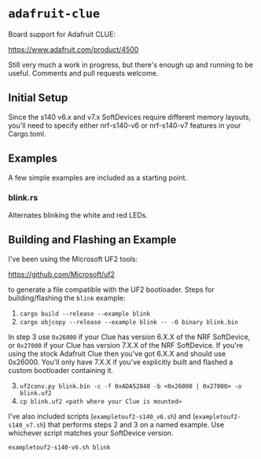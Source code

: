 # `adafruit-clue`
Board support for Adafruit CLUE:

https://www.adafruit.com/product/4500

Still very much a work in progress, but there's enough up and running
to be useful. Comments and pull requests welcome.

## Initial Setup
Since the s140 v6.x and v7.x SoftDevices require different memory layouts,
you'll need to specify either nrf-s140-v6 or nrf-s140-v7 features in your
Cargo.toml.

## Examples
A few simple examples are included as a starting point.

### blink.rs
Alternates blinking the white and red LEDs.

## Building and Flashing an Example

I've been using the Microsoft UF2 tools:

https://github.com/Microsoft/uf2

to generate a file compatible with the UF2 bootloader.
Steps for building/flashing the ```blink``` example:

1. ```cargo build --release --example blink```
2. ```cargo objcopy --release --example blink -- -O binary blink.bin```

In step 3 use ```0x26000``` if your Clue has version 6.X.X of the NRF
SoftDevice, or ```0x27000``` if your Clue has version 7.X.X of the NRF
SoftDevice. If you're using the stock Adafruit Clue then you've got 6.X.X
and should use 0x26000. You'll only have 7.X.X if you've explicitly built
and flashed a custom bootloader containing it.

3. ```uf2conv.py blink.bin -c -f 0xADA52840 -b <0x26000 | 0x27000> -o blink.uf2```
4. ```cp blink.uf2 <path where your Clue is mounted>```

I've also included scripts (```exampletouf2-s140_v6.sh```) and 
(```exampletouf2-s140_v7.sh```) that performs steps 2
and 3 on a named example. Use whichever script matches your SoftDevice version.

```
exampletouf2-s140-v6.sh blink
```